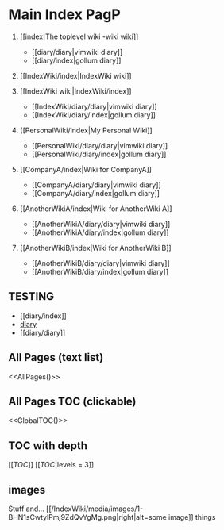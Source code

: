 # Main Index PagP

1. [[index|The toplevel wiki -wiki wiki]]
    * [[diary/diary|vimwiki diary]]
    * [[diary/index|gollum diary]]

2. [[IndexWiki/index|IndexWiki wiki]]
2. [[IndexWiki wiki|IndexWiki/index]]
    * [[IndexWiki/diary/diary|vimwiki diary]]
    * [[IndexWiki/diary/index|gollum diary]]

3. [[PersonalWiki/index|My Personal Wiki]]
    * [[PersonalWiki/diary/diary|vimwiki diary]]
    * [[PersonalWiki/diary/index|gollum diary]]

4. [[CompanyA/index|Wiki for CompanyA]]
    * [[CompanyA/diary/diary|vimwiki diary]]
    * [[CompanyA/diary/index|gollum diary]]

5. [[AnotherWikiA/index|Wiki for AnotherWiki A]]
    * [[AnotherWikiA/diary/diary|vimwiki diary]]
    * [[AnotherWikiA/diary/index|gollum diary]]

6. [[AnotherWikiB/index|Wiki for AnotherWiki B]]
    * [[AnotherWikiB/diary/diary|vimwiki diary]]
    * [[AnotherWikiB/diary/index|gollum diary]]

## TESTING
* [[diary/index]]
* [diary](diary/index.vimwiki)
* [[diary/diary]]

## All Pages (text list)
<<AllPages()>>

## All Pages TOC (clickable)
<<GlobalTOC()>>

## TOC with depth
[[_TOC_]]
[[_TOC_|levels = 3]]

## images
Stuff and... 
[[/IndexWiki/media/images/1-BHN1sCwtylPmj9ZdQvYgMg.png|right|alt=some image]]
things
